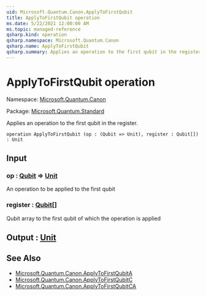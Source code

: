 ```yaml
---
uid: Microsoft.Quantum.Canon.ApplyToFirstQubit
title: ApplyToFirstQubit operation
ms.date: 5/22/2021 12:00:00 AM
ms.topic: managed-reference
qsharp.kind: operation
qsharp.namespace: Microsoft.Quantum.Canon
qsharp.name: ApplyToFirstQubit
qsharp.summary: Applies an operation to the first qubit in the register.
---
```


# ApplyToFirstQubit operation

Namespace: [Microsoft.Quantum.Canon](xref:Microsoft.Quantum.Canon)

Package: [Microsoft.Quantum.Standard](https://nuget.org/packages/Microsoft.Quantum.Standard)


Applies an operation to the first qubit in the register.

```qsharp
operation ApplyToFirstQubit (op : (Qubit => Unit), register : Qubit[]) : Unit
```


## Input

### op : [Qubit](xref:microsoft.quantum.qsharp.valueliterals#qubit-literals) => [Unit](xref:microsoft.quantum.qsharp.valueliterals#unit-literal) 

An operation to be applied to the first qubit


### register : [Qubit](xref:microsoft.quantum.qsharp.valueliterals#qubit-literals)[]

Qubit array to the first qubit of which the operation is applied



## Output : [Unit](xref:microsoft.quantum.qsharp.valueliterals#unit-literal)



## See Also

- [Microsoft.Quantum.Canon.ApplyToFirstQubitA](xref:Microsoft.Quantum.Canon.ApplyToFirstQubitA)
- [Microsoft.Quantum.Canon.ApplyToFirstQubitC](xref:Microsoft.Quantum.Canon.ApplyToFirstQubitC)
- [Microsoft.Quantum.Canon.ApplyToFirstQubitCA](xref:Microsoft.Quantum.Canon.ApplyToFirstQubitCA)